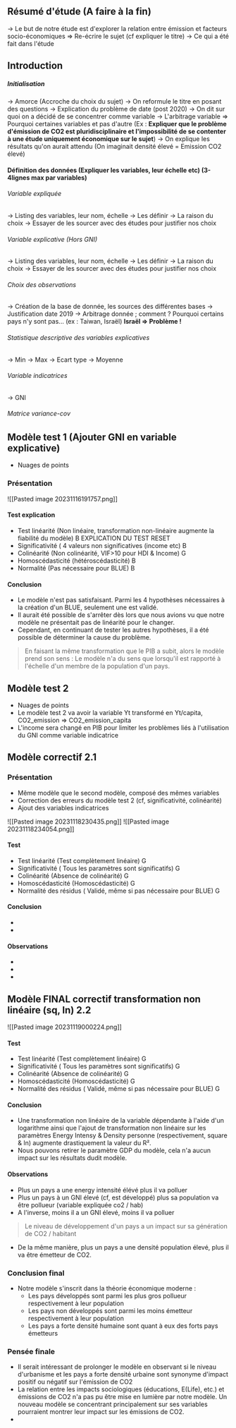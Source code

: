 ## Résumé d'étude (A faire à la fin)
-> Le but de notre étude est d'explorer la relation entre émission et facteurs socio-économiques => Re-écrire le sujet (cf expliquer le titre)
-> Ce qui a été fait dans l'étude

## Introduction
##### Initialisation
-> Amorce (Accroche du choix du sujet) 
-> On reformule le titre en posant des questions 
-> Explication du problème de date (post 2020)
-> On dit sur quoi on a décidé de se concentrer comme variable -> L'arbitrage variable => Pourquoi certaines variables et pas d'autre (Ex : **Expliquer que le problème d'émission de CO2 est pluridisciplinaire et l'impossibilité de se contenter à une étude uniquement économique sur le sujet**)
-> On explique les résultats qu'on aurait attendu (On imaginait densité élevé = Emission CO2 élevé)

#### Définition des données (Expliquer les variables, leur échelle etc)  (3-4lignes max par variables)
###### Variable expliquée 
-> Listing des variables, leur nom, échelle
-> Les définir
-> La raison du choix
-> Essayer de les sourcer avec des études pour justifier nos choix
###### Variable explicative (Hors GNI)
-> Listing des variables, leur nom, échelle
-> Les définir
-> La raison du choix
-> Essayer de les sourcer avec des études pour justifier nos choix
###### Choix des observations
-> Création de la base de donnée, les sources des différentes bases
-> Justification date 2019
-> Arbitrage donnée ; comment ? Pourquoi certains pays n'y sont pas... (ex : Taiwan, Israël) **Israël => Problème !**
###### Statistique descriptive des variables explicatives
-> Min
-> Max
-> Ecart type
-> Moyenne
###### Variable indicatrices
-> GNI 
######  Matrice variance-cov

## Modèle test 1  (Ajouter GNI en variable explicative)
-  Nuages de points
### Présentation
![[Pasted image 20231116191757.png]]
#### Test explication
- Test linéarité (Non linéaire, transformation non-linéaire augmente la fiabilité du modèle) B EXPLICATION DU TEST RESET
- Significativité ( 4 valeurs non significatives (income etc) B 
- Colinéarité (Non colinéarité, VIF>10 pour HDI & Income) G
- Homoscédasticité (hétéroscédasticité) B
- Normalité (Pas nécessaire pour BLUE) B
#### Conclusion
- Le modèle n'est pas satisfaisant. Parmi les 4 hypothèses nécessaires à la création d'un BLUE, seulement une est validé. 
- Il aurait été possible de s'arrêter dès lors que nous avions vu que notre modèle ne présentait pas de linéarité pour le changer. 
- Cependant, en continuant de tester les autres hypothèses, il a été possible de déterminer la cause du problème. 
> En faisant la même transformation que le PIB a subit, alors le modèle prend son sens : Le modèle n'a du sens que lorsqu'il est rapporté à l'échelle d'un membre de la population d'un pays.
## Modèle test 2 
- Nuages de points
- Le modèle test 2 va avoir la variable Yt transformé en Yt/capita, CO2_emission => CO2_emission_capita
- L'income sera changé en PIB pour limiter les problèmes liés à l'utilisation du GNI comme variable indicatrice
## Modèle correctif 2.1
### Présentation
- Même modèle que le second modèle, composé des mêmes variables
- Correction des erreurs du modèle test 2 (cf, significativité, colinéarité)
- Ajout des variables indicatrices

![[Pasted image 20231118230435.png]]
![[Pasted image 20231118234054.png]]
#### Test
- Test linéarité (Test complètement linéaire) G
- Significativité ( Tous les paramètres sont significatifs) G
- Colinéarité (Absence de colinéarité) G
- Homoscédasticité (Homoscédasticité) G
- Normalité des résidus ( Validé, même si pas nécessaire pour BLUE) G
#### Conclusion
- 
- 
#### Observations
- 
- 
- 
## Modèle FINAL correctif transformation non linéaire (sq, ln) 2.2
![[Pasted image 20231119000224.png]]
#### Test
- Test linéarité (Test complètement linéaire) G
- Significativité ( Tous les paramètres sont significatifs) G
- Colinéarité (Absence de colinéarité) G
- Homoscédasticité (Homoscédasticité) G
- Normalité des résidus ( Validé, même si pas nécessaire pour BLUE) G
#### Conclusion
- Une transformation non linéaire de la variable dépendante à l'aide d'un logarithme ainsi que l'ajout de transformation non linéaire sur les paramètres Energy Intensy & Density personne (respectivement, square & ln) augmente drastiquement la valeur du R².
- Nous pouvons retirer le paramètre GDP du modèle, cela n'a aucun impact sur les résultats dudit modèle.
#### Observations
- Plus un pays a une energy intensité élévé plus il va polluer
- Plus un pays à un GNI élevé (cf, est développé) plus sa population va être pollueur (variable expliquée co2 / hab)
- A l'inverse, moins il a un GNI élevé, moins il va polluer
> Le niveau de développement d'un pays a un impact sur sa génération de CO2 / habitant
- De la même manière, plus un pays a une densité population élevé, plus il va être émetteur de CO2.
### Conclusion final
- Notre modèle s'inscrit dans la théorie économique moderne : 
	- Les pays développés sont parmi les plus gros pollueur respectivement à leur population
	- Les pays non développés sont parmi les moins émetteur respectivement à leur population
	- Les pays a forte densité humaine sont quant à eux des forts pays émetteurs
### Pensée finale
- Il serait intéressant de prolonger le modèle en observant si le niveau d'urbanisme et les pays a forte densité urbaine sont synonyme d'impact positif ou négatif sur l'émission de CO2
- La relation entre les impacts sociologiques (éducations, E(Life), etc.) et émissions de CO2 n'a pas pu être mise en lumière par notre modèle. Un nouveau modèle se concentrant principalement sur ses variables pourraient montrer leur impact sur les émissions de CO2. 
- 
